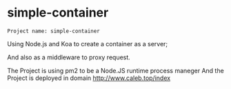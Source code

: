 # simple-container

`Project name: simple-container`

Using Node.js and Koa to create a container as a server;

And also as a middleware to proxy request.

The Project is using pm2 to be a Node.JS runtime process maneger
And the Project is deployed in domain http://www.caleb.top/index
